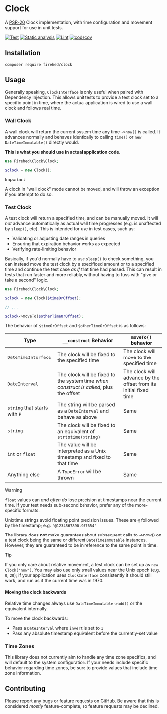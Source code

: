 # Clock

A [PSR-20](https://www.php-fig.org/psr/psr-20/) Clock implementation, with time configuration and movement support for use in unit tests.

[![Test](https://github.com/Firehed/psr-clock/actions/workflows/test.yml/badge.svg)](https://github.com/Firehed/psr-clock/actions/workflows/test.yml)
[![Static analysis](https://github.com/Firehed/psr-clock/actions/workflows/static-analysis.yml/badge.svg)](https://github.com/Firehed/psr-clock/actions/workflows/static-analysis.yml)
[![Lint](https://github.com/Firehed/psr-clock/actions/workflows/lint.yml/badge.svg)](https://github.com/Firehed/psr-clock/actions/workflows/lint.yml)
[![codecov](https://codecov.io/gh/Firehed/psr-clock/graph/badge.svg?token=YHmKp3PzwF)](https://codecov.io/gh/Firehed/psr-clock)

## Installation
```
composer require firehed/clock
```

## Usage

Generally speaking, `ClockInterface` is only useful when paired with Dependency Injection.
This allows unit tests to provide a test clock set to a specific point in time, where the actual application is wired to use a wall clock and follows real time.

### Wall Clock

A wall clock will return the current system time any time `->now()` is called.
It advances normally and behaves identically to calling `time()` or `new DateTimeImmutable()` directly would.

**This is what you should use in actual application code.**

```php
use Firehed\Clock\Clock;

$clock = new Clock();
```

> [!IMPORTANT]
> A clock in "wall clock" mode cannot be moved, and will throw an exception if you attempt to do so.

### Test Clock

A test clock will return a specified time, and can be manually moved.
It will _not_ advance automatically as actual wall time progresses (e.g. is unaffected by `sleep()`, etc).
This is intended for use in test cases, such as:

- Validating or adjusting date ranges in queries
- Ensuring that expiration behavior works as expected
- Verifying rate-limiting behavior

Basically, if you'd normally have to use `sleep()` to check something, you can instead move the test clock by a specificed amount or to a specified time and continue the test case _as if_ that time had passed.
This can result in tests that run faster and more reliably, without having to fuss with "give or take a second" logic.

```php
use Firehed\Clock\Clock;

$clock = new Clock($timeOrOffset);

// ...

$clock->moveTo($otherTimeOrOffset);
```

The behavior of `$timeOrOffset` and `$otherTimeOrOffset` is as follows:

Type | `__construct` Behavior | `moveTo()` behavior
--- | --- | ---
`DateTimeInterface` | The clock will be fixed to the specified time | The clock will move to the specified time
`DateInterval` | The clock will be fixed to the system time _when construct is called_, plus the offset | The clock will advance by the offset from its initial fixed time
`string` that starts with `P` | The string will be parsed as a `DateInterval` and behave as above | Same
`string` | The clock will be fixed to an equivalent of `strtotime(string)` | Same
`int` or `float` | The value will be interpreted as a Unix timestamp and fixed to that time | Same
Anything else | A `TypeError` will be thrown | Same

> [!WARNING]
> `float` values can _and often do_ lose precision at timestamps near the current time.
> If your test needs sub-second behavior, prefer any of the more-specific formats.
>
> Unixtime strings avoid floating point precision issues.
> These are `@` followed by the timestamp; e.g. `'@1234567890.987654'`

The library does **not** make guarantees about subsequent calls to ->now() on a test clock being the same or different `DateTimeImmutable` instances.
However, they are guaranteed to be in reference to the same point in time.

> [!TIP]
> If you only care about relative movement, a test clock can be set up as `new Clock('now')`.
> You may also use only small values near the Unix epoch (e.g. `0`, `20`); if your application uses `ClockInterface` consistently it should still work, and run as if the current time was in 1970.

#### Moving the clock backwards
Relative time changes always use `DateTimeImmutable->add()` or the equivalent internally.

To move the clock backwards:
- Pass a `DateInterval` where `invert` is set to `1`
- Pass any absolute timestamp equivalent before the currently-set value

### Time Zones

This library does not currently aim to handle any time zone specifics, and will default to the system configuration.
If your needs include specific behavior regarding time zones, be sure to provide values that include time zone information.

## Contributing

Please report any bugs or feature requests on GitHub.
Be aware that this is considered _mostly_ feature-complete, so feature requests may be declined.
